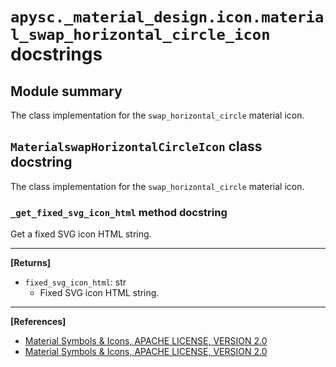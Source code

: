 # `apysc._material_design.icon.material_swap_horizontal_circle_icon` docstrings

## Module summary

The class implementation for the `swap_horizontal_circle` material icon.

## `MaterialswapHorizontalCircleIcon` class docstring

The class implementation for the `swap_horizontal_circle` material icon.

### `_get_fixed_svg_icon_html` method docstring

Get a fixed SVG icon HTML string.<hr>

**[Returns]**

- `fixed_svg_icon_html`: str
  - Fixed SVG icon HTML string.

<hr>

**[References]**

- [Material Symbols & Icons, APACHE LICENSE, VERSION 2.0](https://fonts.google.com/icons?icon.size=24&icon.color=%23e8eaed)
- [Material Symbols & Icons, APACHE LICENSE, VERSION 2.0](https://www.apache.org/licenses/LICENSE-2.0.html)